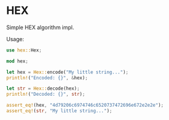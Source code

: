 # HEX
Simple HEX algorithm impl.

Usage: 
```Rust
use hex::Hex;

mod hex;

let hex = Hex::encode("My little string...");
println!("Encoded: {}", &hex);

let str = Hex::decode(hex);
println!("Decoded: {}", str);

assert_eq!(hex, "4d79206c6974746c6520737472696e672e2e2e");
assert_eq!(str, "My little string...");

